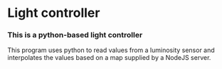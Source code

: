 # Light controller

### This is a python-based light controller

This program uses python to read values from a luminosity sensor and interpolates the values based on a map supplied by a NodeJS server.
